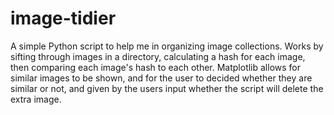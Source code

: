 # image-tidier
A simple Python script to help me in organizing image collections.
Works by sifting through images in a directory, calculating a hash for each image, then comparing each image's hash to each other.
Matplotlib allows for similar images to be shown, and for the user to decided whether they are similar or not, and given by the users input whether the script will delete the extra image.
